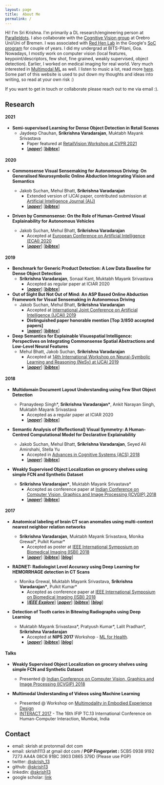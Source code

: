 ```yaml
---
layout: page
title:  About Me
permalink: /
---
```


Hi! I'm Sri Krishna. I'm primarily a DL research/engineering person at [Paralleldots](https://www.paralleldots.xyz). I also collaborate with the [Cognitive Vision group](https://www.codesign-lab.org/cognitive-vision/) at Orebro Uni/Uni of Bremen. I was associated with [Red Hen Lab](http://www.redhenlab.org/) in the Google's [SoC program](https://summerofcode.withgoogle.com/) for couple of years. I did my undergrad at BITS-Pilani, Goa. Nowadays, I mostly work on computer vision (local features, keypoint/descriptors, few shot, fine grained, weakly supervised, object detection). Earlier, I worked on medical imaging for real world. Very much interested in [Multimodal ML](https://arxiv.org/abs/1705.09406) as well. I listen to music a lot, read more [here](/music/). Some part of this website is used to put down my thoughts and ideas into writing, so read at your own risk :)

If you want to get in touch or collaborate please reach out to me via email :).

## Research

#### 2021
- **Semi-supervised Learning for Dense Object Detection in Retail Scenes**
  - Jaydeep Chauhan, **Srikrishna Varadarajan**, Muktabh Mayank Srivastava
    - Paper featured at [RetailVision Workshop at CVPR 2021](https://retailvisionworkshop.github.io/)
    - [[**_paper_**]](https://arxiv.org/abs/2107.02114) [[**_bibtex_**]](https://dblp.uni-trier.de/rec/journals/corr/abs-2107-02114.html?view=bibtex)

#### 2020

- **Commonsense Visual Sensemaking for Autonomous Driving: On Generalised Neurosymbolic Online Abduction Integrating Vision and Semantics**
  - Jakob Suchan, Mehul Bhatt, **Srikrishna Varadarajan**
    - Extended version of IJCAI paper, contributed submission at [Artificial Intelligence Journal (AIJ)](https://www.journals.elsevier.com/artificial-intelligence/)
    - [[**_paper_**]](https://arxiv.org/abs/2012.14359v1) [[**_bibtex_**]](http://dblp.org/rec/bibtex/journals/corr/abs-2012-14359)

- **Driven by Commonsense: On the Role of Human-Centred Visual Explainability for Autonomous Vehicles**
  - Jakob Suchan, Mehul Bhatt, **Srikrishna Varadarajan**
    - Accepted at [European Conference on Artificial Intelligence (ECAI) 2020](https://ecai2020.eu/)
    - [[**_paper_**]](https://www.researchgate.net/publication/339416618_Driven_by_Commonsense_On_the_Role_of_Human-Centred_Visual_Explainability_for_Autonomous_Vehicles) [[**_bibtex_**]](coming.soon)

#### 2019

- **Benchmark for Generic Product Detection: A Low Data Baseline for Dense Object Detection**
  - **Srikrishna Varadarajan**, Sonaal Kant, Muktabh Mayank Srivastava
    - Accepted as regular paper at ICIAR 2020
    - [[**_paper_**]](https://arxiv.org/abs/1912.09476) [[**_bibtex_**]](http://dblp.org/rec/bibtex/journals/corr/abs-1912-09476)
- **Out of Sight But Not Out of Mind: An ASP Based Online Abduction Framework for Visual Sensemaking in Autonomous Driving**
  - Jakob Suchan, Mehul Bhatt, **Srikrishna Varadarajan**
    - Accepted at [International Joint Conference on Artificial Intelligence (IJCAI) 2019](https://www.ijcai19.org/)
    - **Distinguished paper honorable mention [Top 3/850 accepted papers]**
    - [[**_paper_**]](https://www.ijcai.org/proceedings/2019/260) [[**_bibtex_**]](https://www.ijcai.org/proceedings/2019/bibtex/260)
- **Deep Semantics for Explainable Visuospatial Intelligence: Perspectives on Integrating Commonsense Spatial Abstractions and Low-Level Neural Features**
  - Mehul Bhatt, Jakob Suchan, **Srikrishna Varadarajan**
    - Accepted at [14th International Workshop on Neural-Symbolic Learning and Reasoning (NeSy) at IJCAI 2019](https://sites.google.com/view/nesy19/)
    - [[**_paper_**]](https://www.researchgate.net/publication/333480472_Deep_Semantics_for_Explainable_Visuospatial_Intelligence_Perspectives_on_Integrating_Commonsense_Spatial_Abstractions_and_Low-Level_Neural_Features) [[**_bibtex_**]](http://oru.diva-portal.org/smash/record.jsf?pid=diva2%3A1356159&dswid=-7104)

#### 2018

- **Multidomain Document Layout Understanding using Few Shot Object Detection**
  - Pranaydeep Singh*, **Srikrishna Varadarajan\***, Ankit Narayan Singh, Muktabh Mayank Srivastava
    - Accepted as a regular paper at ICIAR 2020
    - [[**_paper_**]](https://arxiv.org/abs/1808.07330) [[**_bibtex_**]](http://dblp.org/rec/bibtex/journals/corr/abs-1808-07330)

- **Semantic Analysis of (Reflectional) Visual Symmetry: A Human-Centred Computational Model for Declarative Explainability**
  - Jakob Suchan, Mehul Bhatt, **Srikrishna Varadarajan**, Seyed Ali Amirshahi, Stella Yu
    - Accepted in [Advances in Cognitive Systems (ACS) 2018](http://www.cogsys.org/abstracts/abstract-6-6)
    - [[**_paper_**]](https://arxiv.org/abs/1806.07376) [[**_bibtex_**]](http://dblp.org/rec/bibtex/journals/corr/abs-1806-07376) 

- **Weakly Supervised Object Localization on grocery shelves using simple FCN and Synthetic Dataset**
  - **Srikrishna Varadarajan\***, Muktabh Mayank Srivastava\*
    - Accepted as conference paper at [Indian Conference on Computer Vision, Graphics and Image Processing (ICVGIP) 2018](https://cvit.iiit.ac.in/icvgip18/)
    - [[**_paper_**]](https://arxiv.org/abs/1803.06813) [[**_bibtex_**]](http://dblp.org/rec/bibtex/journals/corr/abs-1803-06813)

#### 2017

- **Anatomical labeling of brain CT scan anomalies using multi-context nearest neighbor relation networks**
  - **Srikrishna Varadarajan**, Muktabh Mayank Srivastava, Monika Grewal\*, Pulkit Kumar\*
    - Accepted as poster at [IEEE International Symposium on Biomedical Imaging (ISBI) 2018](http://biomedicalimaging.org/2018/)
    - [[**_paper_**]](https://arxiv.org/abs/1710.09180) [[**_bibtex_**]](http://dblp.org/rec/bibtex/journals/corr/abs-1710-09180) [[**_blog_**]](https://paralleldots.xyz/Anatomical-labeling-of-brain-CT-scan-anomalies-using-multi-context-nearest-neighbor-relation-networks)

- **RADNET: Radiologist Level Accuracy using Deep Learning for HEMORRHAGE detection in CT Scans**
  - Monika Grewal, Muktabh Mayank Srivastava, **Srikrishna Varadarajan\***, Pulkit Kumar\*
    - Accepted as conference paper at [IEEE International Symposium on Biomedical Imaging (ISBI) 2018](http://biomedicalimaging.org/2018/)
    - [[**_IEEE Explore_**]](https://ieeexplore.ieee.org/document/8363574/) [[**_paper_**]](https://arxiv.org/abs/1710.04934) [[**_bibtex_**]](http://dblp.org/rec/bibtex/conf/isbi/GrewalSKV18) [[**_blog_**]](http://blog.paralleldots.com/technology/deep-learning/ai-matches-the-accuracy-of-trained-radiologists-for-identifying-brain-hemorrhage-in-a-head-to-head-test/)

- **Detection of Tooth caries in Bitewing Radiographs using Deep Learning**
  - Muktabh Mayank Srivastava\*, Pratyush Kumar\*, Lalit Pradhan\*, **Srikrishna Varadarajan**
    - Accepted at **NIPS 2017** Workshop - [ML for Health](https://ml4health.github.io/2017/).
    - [[**_paper_**]](https://arxiv.org/abs/1711.07312) [[**_bibtex_**]](http://dblp.org/rec/bibtex/journals/corr/abs-1711-07312) [[**_blog_**]](dentistry.ai)

#### Talks

- **Weakly Supervised Object Localization on grocery shelves using simple FCN and Synthetic Dataset**
  - Presented @ [Indian Conference on Computer Vision, Graphics and Image Processing (ICVGIP) 2018](https://cvit.iiit.ac.in/icvgip18/)

- **Multimodal Understanding of Videos using Machine Learning**
  - Presented @ Workshop on [Multimodality in Embodied Experience Design](http://hcc.uni-bremen.de/codesign2017/workshops/mumbai/)
  - [INTERACT 2017](https://interact2017.org/) - The 16th IFIP TC.13 International Conference on Human-Computer Interaction, Mumbai, India

## Contact

- email: skrish at protonmail dot com
- email: skrish1113 at gmail dot com / **PGP Fingerprint :** 5CB5 0938 9192 7273 AA4A 08C6 91BC 3903 D865 379D  (Please use PGP)
- twitter: [@skrish_13](https://twitter.com/skrish_13)
- github: [@skrish13](https://github.com/skrish13)
- linkedin: [@skrish13](https://in.linkedin.com/in/skrish13)
- google scholar: [link](https://scholar.google.co.in/citations?user=n1Rvx6kAAAAJ&hl=en)
